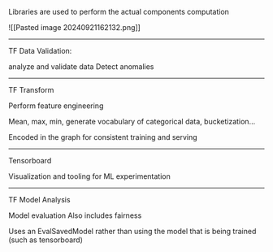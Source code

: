 
Libraries are used to perform the actual components computation

![[Pasted image 20240921162132.png]]

---


TF Data Validation:

analyze and validate data
Detect anomalies

---

TF Transform

Perform feature engineering

Mean, max, min, generate vocabulary of categorical data, bucketization...

Encoded in the graph for consistent training and serving

---

Tensorboard

Visualization and tooling for ML experimentation

---

TF Model Analysis

Model evaluation
Also includes fairness

Uses an EvalSavedModel rather than using the model that is being trained (such as tensorboard)

